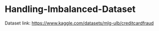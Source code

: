 # Handling-Imbalanced-Dataset

Dataset link: https://www.kaggle.com/datasets/mlg-ulb/creditcardfraud
